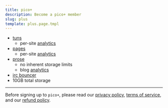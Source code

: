 ```yaml
---
title: pico+
description: Become a pico+ member
slug: plus
template: plus.page.tmpl
---
```


- [tuns](/tuns)
  - per-site [analytics](/analytics)
- [pages](/pgs)
  - per-site [analytics](/analytics)
- [prose](/prose)
  - no inherent storage limits
  - blog [analytics](/analytics)
- [irc bouncer](/bouncer)
- 10GB total storage

<hr class="my-4" />

Before signing up to `pico+`, please read our [privacy policy](/privacy),
[terms of service](/ops), and our [refund policy](/ops#refund-policy).
